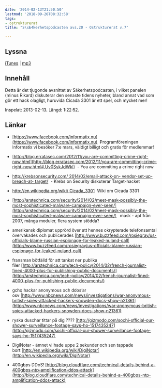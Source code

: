 ```yaml
---
date: '2014-02-13T21:50:50'
lastmod: '2018-09-26T08:32:58'
tags:
- ostrukturerat
title: "S\xE4kerhetspodcasten avs.20 - Ostrukturerat v.7"

---
```

## Lyssna

[iTunes](https://itunes.apple.com/se/podcast/sakerhetspodcasten/id576469997?mt=2)  \| [mp3](http://traffic.libsyn.com/sakerhetspodcasten/v7_2014_mixdown.mp3)

## Innehåll

Detta är det tjugonde avsnittet av Säkerhetspodcasten, i vilket panelen (minus Rikard)
diskuterar den senaste tidens nyheter, bland annat vad som gör ett hack olagligt,
huruvida Cicada 3301 är ett spel, och mycket mer!

Inspelat: 2013-02-13. Längd: 1:22:52.

## Länkar

* [https://www.facebook.com/informatix.nu](https://www.facebook.com/informatix.nu)  Programföreningen Informatix vi besöker 7:e mars, väldigt billigt och gratis för medlemmar!

* [http://blog.erratasec.com/2012/11/you-are-committing-crime-right-now.html](http://blog.erratasec.com/2012/11/you-are-committing-crime-right-now.html#.Uv0SykJdWkI)  - You are commiting a crime right now

* [http://krebsonsecurity.com/
2014/02/email-attack-on-
vendor-set-up-breach-at-
target/](http://krebsonsecurity.com/2014/02/email-attack-on-vendor-set-up-breach-at-target/)
 - Krebs on Security diskuterar Target-hacket

* [http://en.wikipedia.org/wiki/
Cicada_3301](http://en.wikipedia.org/wiki/Cicada_3301)  Wiki om Cicada 3301

* [http://arstechnica.com/security/2014/02/meet-mask-possibly-the-most-sophisticated-malware-campaign-ever-seen/](http://arstechnica.com/security/2014/02/meet-mask-possibly-the-most-sophisticated-malware-campaign-ever-seen/)   mask - apt från 2007, många moduler, flera system stödda?

* amerikansk diplomat upprörd över att hennes okrypterade telefonsamtal övervakades och publicerades [http://www.buzzfeed.com/rosiegray/us-officials-blame-russian-espionage-for-leaked-nuland-call](http://www.buzzfeed.com/rosiegray/us-officials-blame-russian-espionage-for-leaked-nuland-call)

* fransman bötfälld för att tankat ner publika filer [http://arstechnica.com/tech-policy/2014/02/french-journalist-fined-4000-plus-for-publishing-public-documents/](http://arstechnica.com/tech-policy/2014/02/french-journalist-fined-4000-plus-for-publishing-public-documents/)

* gchq hackar anonymous och ddos’ar osv [http://www.nbcnews.com/news/investigations/war-anonymous-british-spies-attacked-hackers-snowden-docs-show-n21361](http://www.nbcnews.com/news/investigations/war-anonymous-british-spies-attacked-hackers-snowden-docs-show-n21361)

* ryska duschar tittar på dig ???? [http://gizmodo.com/sochi-official-our-shower-surveillance-footage-says-ho-1517435247](http://gizmodo.com/sochi-official-our-shower-surveillance-footage-says-ho-1517435247)

* DigiNotar - ämnet vi hade uppe 2 sekunder och sen tappade bort [http://en.wikipedia.org/wiki/DigiNotar](http://en.wikipedia.org/wiki/DigiNotar)

* 400gbps DDoS! [http://blog.cloudflare.com/technical-details-behind-a-400gbps-ntp-amplification-ddos-attack](http://blog.cloudflare.com/technical-details-behind-a-400gbps-ntp-amplification-ddos-attack)









